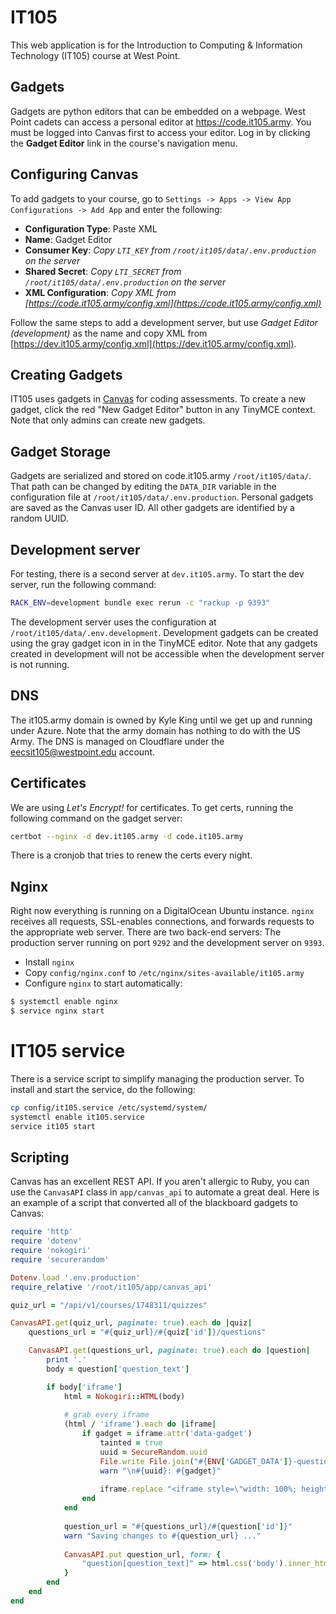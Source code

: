 # IT105 

This web application is for the Introduction to Computing & Information Technology (IT105) course at West Point.

## Gadgets

Gadgets are python editors that can be embedded on a webpage. West Point cadets can access a personal editor at https://code.it105.army. You must be logged into Canvas first to access your editor. Log in by clicking the **Gadget Editor** link in the course's navigation menu. 

## Configuring Canvas

To add gadgets to your course, go to `Settings -> Apps -> View App Configurations -> Add App` and enter the following: 

* **Configuration Type**: Paste XML
* **Name**: Gadget Editor
* **Consumer Key**: *Copy `LTI_KEY` from `/root/it105/data/.env.production` on the server*
* **Shared Secret**: *Copy `LTI_SECRET` from `/root/it105/data/.env.production` on the server*
* **XML Configuration**: *Copy XML from [https://code.it105.army/config.xml](https://code.it105.army/config.xml)*

Follow the same steps to add a development server, but use *Gadget Editor (development)* as the name and copy XML from [https://dev.it105.army/config.xml](https://dev.it105.army/config.xml).

## Creating Gadgets

IT105 uses gadgets in [Canvas](https://canvas.instructure.com) for coding assessments. To create a new gadget, click the red "New Gadget Editor" button in any TinyMCE context. Note that only admins can create new gadgets. 

## Gadget Storage

Gadgets are serialized and stored on code.it105.army `/root/it105/data/`. That path can be changed by editing the `DATA_DIR` variable in the configuration file at `/root/it105/data/.env.production`. Personal gadgets are saved as the Canvas user ID. All other gadgets are identified by a random UUID.

## Development server

For testing, there is a second server at `dev.it105.army`. To start the dev server, run the following command: 

```bash
RACK_ENV=development bundle exec rerun -c "rackup -p 9393"
```

The development server uses the configuration at `/root/it105/data/.env.development`. Development gadgets can be created using the gray gadget icon in in the TinyMCE editor. Note that any gadgets created in development will not be accessible when the development server is not running.  

## DNS 

The it105.army domain is owned by Kyle King until we get up and running under Azure. Note that the army domain has nothing to do with the US Army. The DNS is managed on Cloudflare under the eecsit105@westpoint.edu account.  

## Certificates

We are using *Let's Encrypt!* for certificates. To get certs, running the following command on the gadget server: 

```bash
certbot --nginx -d dev.it105.army -d code.it105.army
``` 

There is a cronjob that tries to renew the certs every night. 

## Nginx

Right now everything is running on a DigitalOcean Ubuntu instance. `nginx` receives all requests, SSL-enables connections, and forwards requests to the appropriate web server. There are two back-end servers: The production server running on port `9292` and the development server on `9393`. 

* Install `nginx`
* Copy `config/nginx.conf` to `/etc/nginx/sites-available/it105.army`
* Configure `nginx` to start automatically: 

```bash
$ systemctl enable nginx
$ service nginx start
```

# IT105 service

There is a service script to simplify managing the production server. To install and start the service, do the following: 

```bash
cp config/it105.service /etc/systemd/system/
systemctl enable it105.service
service it105 start
```

## Scripting

Canvas has an excellent REST API. If you aren't allergic to Ruby, you can use the `CanvasAPI` class in `app/canvas_api` to automate a great deal. Here is an example of a script that converted all of the blackboard gadgets to Canvas:

```ruby
require 'http'
require 'dotenv'
require 'nokogiri'
require 'securerandom'

Dotenv.load '.env.production'
require_relative '/root/it105/app/canvas_api'

quiz_url = "/api/v1/courses/1748311/quizzes"

CanvasAPI.get(quiz_url, paginate: true).each do |quiz|
    questions_url = "#{quiz_url}/#{quiz['id']}/questions"

    CanvasAPI.get(questions_url, paginate: true).each do |question|
        print '.'
        body = question['question_text']

        if body['iframe']
            html = Nokogiri::HTML(body)
    
            # grab every iframe
            (html / 'iframe').each do |iframe|
                if gadget = iframe.attr('data-gadget')
                    tainted = true
                    uuid = SecureRandom.uuid
                    File.write File.join("#{ENV['GADGET_DATA']}-questions", uuid), gadget
                    warn "\n#{uuid}: #{gadget}"
    
                    iframe.replace "<iframe style=\"width: 100%; height: 350px;\" src=\"https://#{ENV['GADGET_DOMAIN']}/#{uuid}\" width=\"100%\" height=\"350\" allowfullscreen=\"allowfullscreen\" webkitallowfullscreen=\"webkitallowfullscreen\" mozallowfullscreen=\"mozallowfullscreen\" allow=\"autoplay *\"></iframe>"
                end
            end
            
            question_url = "#{questions_url}/#{question['id']}"
            warn "Saving changes to #{question_url} ..."
            
            CanvasAPI.put question_url, form: { 
                "question[question_text]" => html.css('body').inner_html 
            }
        end
    end
end
```
